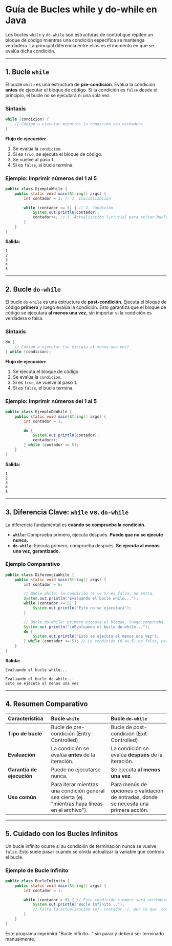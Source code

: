 # Guía de Bucles while y do-while en Java

Los bucles `while` y `do-while` son estructuras de control que repiten un bloque de código mientras una condición específica se mantenga verdadera. La principal diferencia entre ellos es el momento en que se evalúa dicha condición.

---

## 1. Bucle `while`

El bucle `while` es una estructura de **pre-condición**. Evalúa la condición **antes** de ejecutar el bloque de código. Si la condición es `false` desde el principio, el bucle no se ejecutará ni una sola vez.

### Sintaxis
```java
while (condicion) {
    // Código a ejecutar mientras la condición sea verdadera
}
```
**Flujo de ejecución:**
1.  Se evalúa la `condicion`.
2.  Si es `true`, se ejecuta el bloque de código.
3.  Se vuelve al paso 1.
4.  Si es `false`, el bucle termina.

### Ejemplo: Imprimir números del 1 al 5
```java
public class EjemploWhile {
    public static void main(String[] args) {
        int contador = 1; // 1. Inicialización

        while (contador <= 5) { // 2. Condición
            System.out.println(contador);
            contador++; // 3. Actualización (¡crucial para evitar bucles infinitos!)
        }
    }
}
```
**Salida:**
```
1
2
3
4
5
```

---

## 2. Bucle `do-while`

El bucle `do-while` es una estructura de **post-condición**. Ejecuta el bloque de código **primero** y luego evalúa la condición. Esto garantiza que el bloque de código se ejecutará **al menos una vez**, sin importar si la condición es verdadera o falsa.

### Sintaxis
```java
do {
    // Código a ejecutar (se ejecuta al menos una vez)
} while (condicion);
```
**Flujo de ejecución:**
1.  Se ejecuta el bloque de código.
2.  Se evalúa la `condicion`.
3.  Si es `true`, se vuelve al paso 1.
4.  Si es `false`, el bucle termina.

### Ejemplo: Imprimir números del 1 al 5
```java
public class EjemploDoWhile {
    public static void main(String[] args) {
        int contador = 1;

        do {
            System.out.println(contador);
            contador++;
        } while (contador <= 5);
    }
}
```
**Salida:**
```
1
2
3
4
5
```

---

## 3. Diferencia Clave: `while` vs. `do-while`

La diferencia fundamental es **cuándo se comprueba la condición**.

*   **`while`:** Comprueba primero, ejecuta después. **Puede que no se ejecute nunca.**
*   **`do-while`:** Ejecuta primero, comprueba después. **Se ejecuta al menos una vez, garantizado.**

### Ejemplo Comparativo
```java
public class DiferenciaWhile {
    public static void main(String[] args) {
        int contador = 6;

        // Bucle while: la condición (6 <= 5) es falsa, no entra.
        System.out.println("Evaluando el bucle while...");
        while (contador <= 5) {
            System.out.println("Esto no se ejecutará");
        }

        // Bucle do-while: primero ejecuta el bloque, luego comprueba.
        System.out.println("\nEvaluando el bucle do-while...");
        do {
            System.out.println("Esto se ejecuta al menos una vez");
        } while (contador <= 5); // La condición (6 <= 5) es falsa, pero ya se ejecutó una vez.
    }
}
```
**Salida:**
```
Evaluando el bucle while...

Evaluando el bucle do-while...
Esto se ejecuta al menos una vez
```

---

## 4. Resumen Comparativo

| Característica | Bucle `while` | Bucle `do-while` |
| :--- | :--- | :--- |
| **Tipo de bucle** | Bucle de pre-condición (Entry-Controlled) | Bucle de post-condición (Exit-Controlled) |
| **Evaluación** | La condición se evalúa **antes** de la iteración. | La condición se evalúa **después** de la iteración. |
| **Garantía de ejecución**| Puede no ejecutarse nunca. | Se ejecuta **al menos una vez**. |
| **Uso común** | Para iterar mientras una condición general sea cierta (ej. "mientras haya líneas en el archivo"). | Para menús de opciones o validación de entradas, donde se necesita una primera acción. |

---

## 5. Cuidado con los Bucles Infinitos

Un bucle infinito ocurre si su condición de terminación nunca se vuelve `false`. Esto suele pasar cuando se olvida actualizar la variable que controla el bucle.

### Ejemplo de Bucle Infinito
```java
public class BucleInfinito {
    public static void main(String[] args) {
        int contador = 1;

        while (contador > 0) { // Esta condición siempre será verdadera
            System.out.println("Bucle infinito...");
            // Falta la actualización (ej. contador--), por lo que 'contador' nunca deja de ser > 0
        }
    }
}
```
Este programa imprimirá "Bucle infinito..." sin parar y deberá ser terminado manualmente.